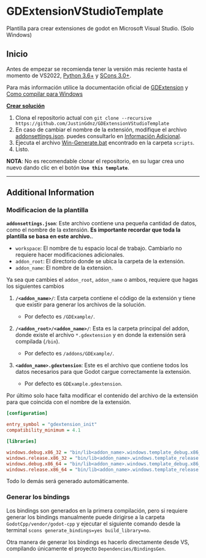 # GDExtensionVStudioTemplate
Plantilla para crear extensiones de godot en Microsoft Visual Studio. (Solo Windows)


## Inicio
Antes de empezar se recomienda tener la versión más reciente hasta el momento de VS2022, [Python 3.6+](https://www.python.org/downloads/windows/) y [SCons 3.0+](https://pypi.org/project/SCons/).

Para más información utilice la documentación oficial de [GDExtension](https://docs.godotengine.org/en/stable/tutorials/scripting/gdextension/index.html) y [Como compilar para Windows](https://docs.godotengine.org/en/stable/contributing/development/compiling/compiling_for_windows.html)

<ins>**Crear solución**</ins>

1. Clona el repositorio actual con `git clone --recursive https://github.com/JustinGdnz/GDExtensionVStudioTemplate`
2. En caso de cambiar el nombre de la extensión, modifique el archivo [addonsettings.json](https://github.com/JustinGdnz/GDExtensionVStudioTemplate/blob/master/addonsettings.json). puedes consultarlo en [Información Adicional](#información-adicional).
3. Ejecuta el archivo [Win-Generate.bat](https://github.com/JustinGdnz/GDExtensionVStudioTemplate/blob/master/scripts/Win-Genenerate.bat) encontrado en la carpeta `scripts`.
4. Listo.

**NOTA**: No es recomendable clonar el repositorio, en su lugar crea uno nuevo dando clic en el botón **`Use this template`**.

***

## Additional Information
### **Modificacion de la plantilla**

**`addonsettings.json`**:
Este archivo contiene una pequeña cantidad de datos, como el nombre de la extensión. **Es importante recordar que toda la plantilla se basa en este archivo.**.
- `workspace`: El nombre de tu espacio local de trabajo. Cambiarlo no requiere hacer modificaciones adicionales.
- `addon_root`: El directorio donde se ubica la carpeta de la extensión.
- `addon_name`: El nombre de la extension.

Ya sea que cambies el `addon_root`, `addon_name` o ambos, requiere que hagas los siguientes cambios

1. **`/<addon_name>/`**: Esta carpeta contiene el código de la extensión y tiene que existir para generar los archivos de la solución.
   - Por defecto es `/GDExample/`.

2. **`/<addon_root>/<addon_name>/`**: Esta es la carpeta principal del addon, donde existe el archivo `*.gdextension` y en donde la extensión será compilada (`/bin`).
   - Por defecto es `/addons/GDExample/`.
  
3. **`<addon_name>.gdextension`**: Este es el archivo que contiene todos los datos necesarios para que Godot cargue correctamente la extensión.
   - Por defecto es `GDExample.gdextension`.

Por último solo hace falta modificar el contenido del archivo de la extensión para que coincida con el nombre de la extensión.
```ini
[configuration]

entry_symbol = "gdextension_init"
compatibility_minimum = 4.1

[libraries]

windows.debug.x86_32 = "bin/lib<addon_name>.windows.template_debug.x86_32.dll"
windows.release.x86_32 = "bin/lib<addon_name>.windows.template_release.x86_32.dll"
windows.debug.x86_64 = "bin/lib<addon_name>.windows.template_debug.x86_64.dll"
windows.release.x86_64 = "bin/lib<addon_name>.windows.template_release.x86_64.dll"
```

Todo lo demás será generado automáticamente.

### **Generar los bindings**
Los bindings son generados en la primera compilación, pero si requiere generar los bindings manualmente puede dirigirse a la carpeta `GodotCpp/vendor/godot-cpp` y ejecutar el siguiente comando desde la terminal `scons generate_bindings=yes build_library=no`.

Otra manera de generar los bindings es hacerlo directamente desde VS, compilando únicamente el proyecto `Dependencies/BindingsGen`.
